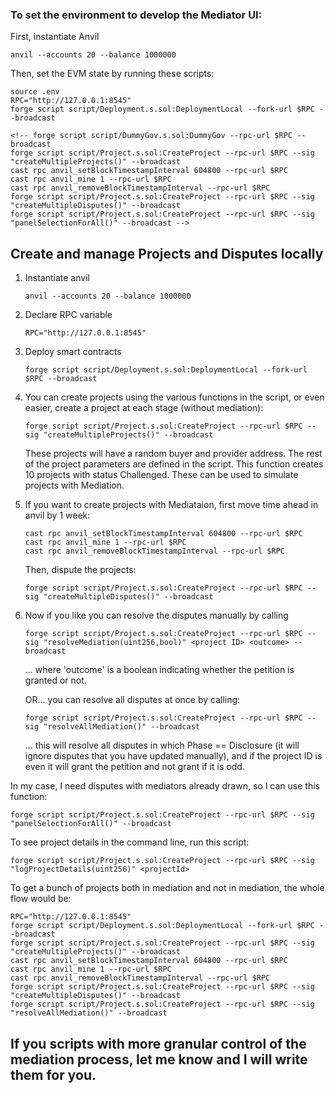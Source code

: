 ### To set the environment to develop the Mediator UI:
First, instantiate Anvil

    anvil --accounts 20 --balance 1000000

Then, set the EVM state by running these scripts:

    source .env
    RPC="http://127.0.0.1:8545"
    forge script script/Deployment.s.sol:DeploymentLocal --fork-url $RPC --broadcast 

    <!-- forge script script/DummyGov.s.sol:DummyGov --rpc-url $RPC --broadcast
    forge script script/Project.s.sol:CreateProject --rpc-url $RPC --sig "createMultipleProjects()" --broadcast
    cast rpc anvil_setBlockTimestampInterval 604800 --rpc-url $RPC
    cast rpc anvil_mine 1 --rpc-url $RPC
    cast rpc anvil_removeBlockTimestampInterval --rpc-url $RPC
    forge script script/Project.s.sol:CreateProject --rpc-url $RPC --sig "createMultipleDisputes()" --broadcast
    forge script script/Project.s.sol:CreateProject --rpc-url $RPC --sig "panelSelectionForAll()" --broadcast -->

## Create and manage Projects and Disputes locally

1. Instantiate anvil
    ```
    anvil --accounts 20 --balance 1000000
    ```

2. Declare RPC variable
    ```
    RPC="http://127.0.0.1:8545"
    ```

3. Deploy smart contracts
    ```
    forge script script/Deployment.s.sol:DeploymentLocal --fork-url $RPC --broadcast
    ```

4. You can create projects using the various functions in the script, or even easier, create a project at each stage (without mediation):
    ```
    forge script script/Project.s.sol:CreateProject --rpc-url $RPC --sig "createMultipleProjects()" --broadcast
    ```

    These projects will have a random buyer and provider address. The rest of the project parameters are defined in the script.
    This function creates 10 projects with status Challenged. These can be used to simulate projects with Mediation.

5. If you want to create projects with Mediataion, first move time ahead in anvil by 1 week:

    ```
    cast rpc anvil_setBlockTimestampInterval 604800 --rpc-url $RPC
    cast rpc anvil_mine 1 --rpc-url $RPC
    cast rpc anvil_removeBlockTimestampInterval --rpc-url $RPC
    ```

    Then, dispute the projects:
    ```
    forge script script/Project.s.sol:CreateProject --rpc-url $RPC --sig "createMultipleDisputes()" --broadcast
    ```

6. Now if you like you can resolve the disputes manually by calling
    ```
    forge script script/Project.s.sol:CreateProject --rpc-url $RPC --sig "resolveMediation(uint256,bool)" <project ID> <outcome> --broadcast
    ```
    ... where 'outcome' is a boolean indicating whether the petition is granted or not.

    OR... you can resolve all disputes at once by calling:
    ```
    forge script script/Project.s.sol:CreateProject --rpc-url $RPC --sig "resolveAllMediation()" --broadcast
    ```
    ... this will resolve all disputes in which Phase == Disclosure (it will ignore disputes that you have updated manually), and if the project ID is even it will grant the petition and not grant if it is odd.

In my case, I need disputes with mediators already drawn, so I can use this function:

    forge script script/Project.s.sol:CreateProject --rpc-url $RPC --sig "panelSelectionForAll()" --broadcast
    


To see project details in the command line, run this script:

    forge script script/Project.s.sol:CreateProject --rpc-url $RPC --sig "logProjectDetails(uint256)" <projectId>

To get a bunch of projects both in mediation and not in mediation, the whole flow would be:

    RPC="http://127.0.0.1:8545"
    forge script script/Deployment.s.sol:DeploymentLocal --fork-url $RPC --broadcast
    forge script script/Project.s.sol:CreateProject --rpc-url $RPC --sig "createMultipleProjects()" --broadcast
    cast rpc anvil_setBlockTimestampInterval 604800 --rpc-url $RPC
    cast rpc anvil_mine 1 --rpc-url $RPC
    cast rpc anvil_removeBlockTimestampInterval --rpc-url $RPC
    forge script script/Project.s.sol:CreateProject --rpc-url $RPC --sig "createMultipleDisputes()" --broadcast
    forge script script/Project.s.sol:CreateProject --rpc-url $RPC --sig "resolveAllMediation()" --broadcast
    

## If you scripts with more granular control of the mediation process, let me know and I will write them for you.



